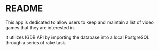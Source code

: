 # README

This app is dedicated to allow users to keep and maintain a list of video games that they are interested in.

It utilizes IGDB API by importing the database into a local PostgreSQL through a series of rake task.